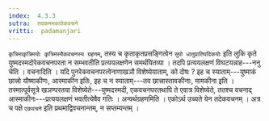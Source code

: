 ```yaml
---
index:  4.3.3
sutra:  तवकममकावेकवचने
vritti:  padamanjari
---
```


`कृत्रिमाकृत्रिमयोः कृत्रिमस्यैकवचनस्य ग्रहणम्`, तस्य च कृताकृतप्रसङ्गित्वेन `सुपो धातुप्रातिपदिकयोः` इति लुकि कृते युष्मदस्मदोरेकवचनपरता न सम्भवतीति प्रत्ययलक्षणेन समर्थयितव्या । तदपि प्रत्ययलक्षणं विघटयन्नाह---ननु चेति । वचनादिति । यदि पुनरेकवचनपरत्वेनाणाखञौ विशेष्येयाताम्, को दोषः ? इह च स्याताम्---युष्माकं छात्त्रो यौष्माकीणः, आस्माकीन इतिः, इह च न स्याताम्---तव छात्त्रास्तावकीनाः, मामकीना इति । तस्मात्पूर्वसूत्रे खञण्परतया विशेष्येते---युष्मदस्मदी, एकवचनपरतथापि ते एवात्र विशेष्येते, ततश्च वचनाद् आस्माकीनः---प्रत्ययलक्षणं भवतीत्येषैव गतिः ।
अन्वर्थग्रहणमिति । एकोऽर्थ उच्यते येन तदेकवचनम् । अत्र च पक्षे `एकवचने` इति प्रथमाद्विवचनान्तम्, न सप्तम्यन्तम् ।
